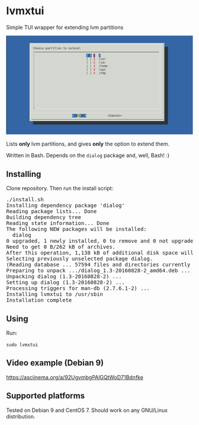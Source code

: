 # lvmxtui
Simple TUI wrapper for extending lvm partitions

![Screenshot](lvmxtui.png?raw=true "Screenshot")

Lists **only** lvm partitions, and gives **only** the option to extend them.

Written in Bash. Depends on the `dialog` package and, well, Bash! :) 

<h2>Installing</h2>
Clone repository. Then run the install script:
<pre>
./install.sh 
Installing dependency package 'dialog'
Reading package lists... Done
Building dependency tree       
Reading state information... Done
The following NEW packages will be installed:
  dialog
0 upgraded, 1 newly installed, 0 to remove and 0 not upgraded.
Need to get 0 B/262 kB of archives.
After this operation, 1,138 kB of additional disk space will be used.
Selecting previously unselected package dialog.
(Reading database ... 57594 files and directories currently installed.)
Preparing to unpack .../dialog_1.3-20160828-2_amd64.deb ...
Unpacking dialog (1.3-20160828-2) ...
Setting up dialog (1.3-20160828-2) ...
Processing triggers for man-db (2.7.6.1-2) ...
Installing lvmxtui to /usr/sbin
Installation complete
</pre>

<h2>Using</h2>
Run:

`sudo lvmxtui`

<h2>Video example (Debian 9)</h2>

https://asciinema.org/a/92UgvmbgPAlGQtWoD71Bdnfke

<h2>Supported platforms</h2>
Tested on Debian 9 and CentOS 7. Should work on any GNU/Linux distribution.
